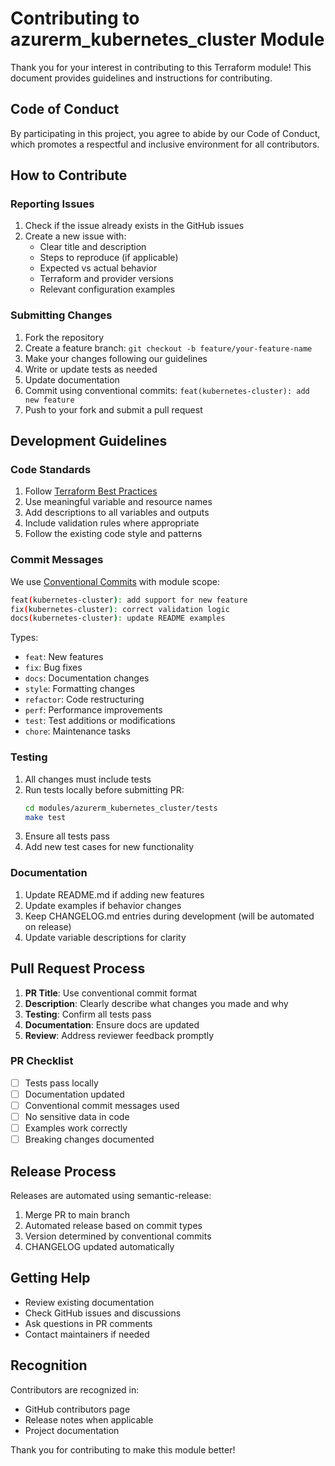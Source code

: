 # Contributing to azurerm_kubernetes_cluster Module

Thank you for your interest in contributing to this Terraform module! This document provides guidelines and instructions for contributing.

## Code of Conduct

By participating in this project, you agree to abide by our Code of Conduct, which promotes a respectful and inclusive environment for all contributors.

## How to Contribute

### Reporting Issues

1. Check if the issue already exists in the GitHub issues
2. Create a new issue with:
   - Clear title and description
   - Steps to reproduce (if applicable)
   - Expected vs actual behavior
   - Terraform and provider versions
   - Relevant configuration examples

### Submitting Changes

1. Fork the repository
2. Create a feature branch: `git checkout -b feature/your-feature-name`
3. Make your changes following our guidelines
4. Write or update tests as needed
5. Update documentation
6. Commit using conventional commits: `feat(kubernetes-cluster): add new feature`
7. Push to your fork and submit a pull request

## Development Guidelines

### Code Standards

1. Follow [Terraform Best Practices](../../docs/TERRAFORM_BEST_PRACTICES_GUIDE.md)
2. Use meaningful variable and resource names
3. Add descriptions to all variables and outputs
4. Include validation rules where appropriate
5. Follow the existing code style and patterns

### Commit Messages

We use [Conventional Commits](https://www.conventionalcommits.org/) with module scope:

```bash
feat(kubernetes-cluster): add support for new feature
fix(kubernetes-cluster): correct validation logic
docs(kubernetes-cluster): update README examples
```

Types:
- `feat`: New features
- `fix`: Bug fixes
- `docs`: Documentation changes
- `style`: Formatting changes
- `refactor`: Code restructuring
- `perf`: Performance improvements
- `test`: Test additions or modifications
- `chore`: Maintenance tasks

### Testing

1. All changes must include tests
2. Run tests locally before submitting PR:
   ```bash
   cd modules/azurerm_kubernetes_cluster/tests
   make test
   ```
3. Ensure all tests pass
4. Add new test cases for new functionality

### Documentation

1. Update README.md if adding new features
2. Update examples if behavior changes
3. Keep CHANGELOG.md entries during development (will be automated on release)
4. Update variable descriptions for clarity

## Pull Request Process

1. **PR Title**: Use conventional commit format
2. **Description**: Clearly describe what changes you made and why
3. **Testing**: Confirm all tests pass
4. **Documentation**: Ensure docs are updated
5. **Review**: Address reviewer feedback promptly

### PR Checklist

- [ ] Tests pass locally
- [ ] Documentation updated
- [ ] Conventional commit messages used
- [ ] No sensitive data in code
- [ ] Examples work correctly
- [ ] Breaking changes documented

## Release Process

Releases are automated using semantic-release:
1. Merge PR to main branch
2. Automated release based on commit types
3. Version determined by conventional commits
4. CHANGELOG updated automatically

## Getting Help

- Review existing documentation
- Check GitHub issues and discussions
- Ask questions in PR comments
- Contact maintainers if needed

## Recognition

Contributors are recognized in:
- GitHub contributors page
- Release notes when applicable
- Project documentation

Thank you for contributing to make this module better!